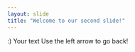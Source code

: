 ```yaml
---
layout: slide
title: "Welcome to our second slide!"
---
```

:)
Your text 
Use the left arrow to go back!
